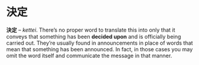 # 決定

**決定** – _kettei_. There’s no proper word to translate this into only that it conveys that something has been **decided upon** and is officially being carried out. They’re usually found in announcements in place of words that mean that something has been announced. In fact, in those cases you may omit the word itself and communicate the message in that manner.
